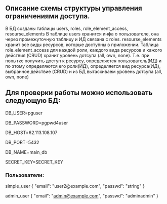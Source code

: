 <h2>Описание  схемы  структуры управления ограничениями доступа. </h2>

В БД созданы таблицы users, roles, role_element_access, resourse_elements
В таблице users хранится инфа о пользователе, она через промежуточную таблицу и ИД связана с roles. 
resourse_elements хранит все виды ресурсов, которые доступны в приложении.
Таблица role_element_access для каждой роли, каждого вида ресурсов и кажого действия (CRUD) хранит уровень дотсупа (all, own, none).
Т.е. при попытке получить доступ к ресурсу, определяется пользователь(ИД) и по этому определяются его роли(ИД), определяется вид ресурса(ИД),  выбранное действие (CRUD) и из БД вытаскиваем уровень дотсупа (all, own, none)


<h2>Для проверки работы можно использовать следующую БД:</h2>

DB_USER=pguser

DB_PASSWORD=pgpwd4user

DB_HOST=62.113.108.107

DB_PORT=5432

DB_NAME=main_db

SECRET_KEY=SECRET_KEY


<h3>Пользователи:</h3>
simple_user
{
  "email": "user2@example.com",
  "passwd": "string"
}


admin_user
{
  "email": "admin@example.com",
  "passwd": "adminadmin"
}
